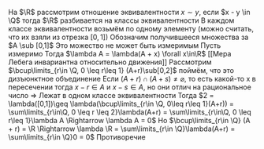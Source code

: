 На $\R$ рассмотрим отношение эквивалентности $x \sim y$, если $x - y \in \Q$
тогда $\R$ разбивается на классы эквивалентности
В каждом классе эквивалентности возьмём по одному элементу
(можно считать, что их взяли из отрезка $[0,1]$)
Обозначим получившееся множества за $A \sub [0,1]$
Это можество не может быть измеримым
Пусть измеримо Тогда $\lambda A = \lambda(A + x) \forall x\in\R$ [[Мера Лебега инвариантна относительно движения]]
Рассмотрим $\bcup\limits_{r\in \Q, 0 \leq r\leq 1} (A+r)\sub[0,2]$ поймём, что это дизъюнктное объединение 
Если $(A+r)\cap(A+s)\neq \varnothing$, то есть какой-то x в пересечении тогда $x - r\in A$ и $x - s\in A$, но они отлич на рациональное число $\Rightarrow$ Лежат в одном классе эквивалентности
Тогда $2 = \lambda([0,1])\geq \lambda(\bcup\limits_{r\in \Q, 0\leq r\leq 1}(A+r)) = \sum\limits_{r\in\Q, 0 \leq r \leq 2}\lambda(A+r) = \sum\limits_{r\in\Q, 0 \leq r\leq 1}\lambda A \Rightarrow \lambda A = 0$
Но $\bcup\limits_{r\in \Q} (A + r) = \R \Rightarrow \lambda \R = \sum\limits_{r\in \Q}\lambda(A+r) = \sum\limits_{r\in \Q}0 = 0$ Противоречие


